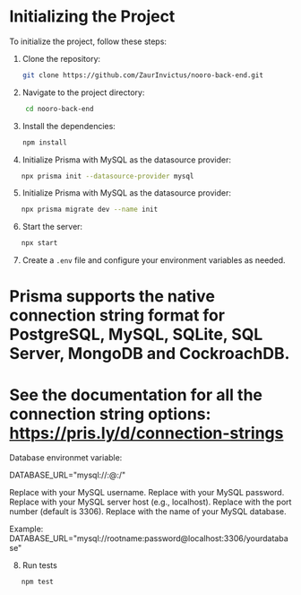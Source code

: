 # Initializing the Project

To initialize the project, follow these steps:

1. Clone the repository:

    ```bash
    git clone https://github.com/ZaurInvictus/nooro-back-end.git
    ```

2. Navigate to the project directory:

```bash
    cd nooro-back-end
```

3. Install the dependencies:

    ```bash
    npm install
    ```

4. Initialize Prisma with MySQL as the datasource provider:

```bash
   npx prisma init --datasource-provider mysql
   ```

5. Initialize Prisma with MySQL as the datasource provider:

```bash
   npx prisma migrate dev --name init
   ```

6. Start the server:

```bash
   npx start
   ```

7. Create a `.env` file and configure your environment variables as needed.
   
# Prisma supports the native connection string format for PostgreSQL, MySQL, SQLite, SQL Server, MongoDB and CockroachDB.
# See the documentation for all the connection string options: https://pris.ly/d/connection-strings


Database environmet variable:

DATABASE_URL="mysql://<username>:<password>@<host>:<port>/<database>"

Replace <username> with your MySQL username.
Replace <password> with your MySQL password.
Replace <host> with your MySQL server host (e.g., localhost).
Replace <port> with the port number (default is 3306).
Replace <database> with the name of your MySQL database.

Example:
DATABASE_URL="mysql://rootname:password@localhost:3306/yourdatabase"


8. Run tests

```bash
   npm test
   ```

